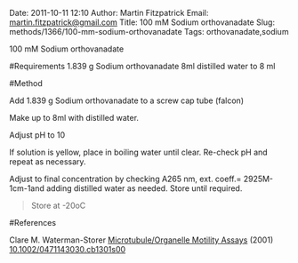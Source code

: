 Date: 2011-10-11 12:10
Author: Martin Fitzpatrick
Email: martin.fitzpatrick@gmail.com
Title: 100 mM Sodium orthovanadate
Slug: methods/1366/100-mm-sodium-orthovanadate
Tags: orthovanadate,sodium

100 mM Sodium orthovanadate





#Requirements
1.839 g Sodium orthovanadate
8ml distilled water to 8 ml

#Method

Add 1.839 g Sodium orthovanadate to a screw cap tube (falcon)



Make up to 8ml with distilled water.



 Adjust pH to 10



If solution is yellow, place in boiling water until clear. Re-check pH and repeat as necessary.



Adjust to final concentration by checking A265 nm, ext. coeff.= 2925M-1cm-1and adding distilled water as needed. Store until required.


>Store at -20oC




#References


Clare M. Waterman-Storer [Microtubule/Organelle Motility Assays](http://dx.doi.org/10.1002/0471143030.cb1301s00)  (2001)
[10.1002/0471143030.cb1301s00](http://dx.doi.org/10.1002/0471143030.cb1301s00)



